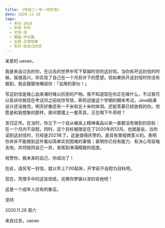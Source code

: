 ```yaml
---
title: 《写给二一年一月的信》
date: 2020-11-28
tags:
  - 年份-2020
  - 阶段-专科
  - 文体-信
  - 篇幅-中长篇
  - 主题-日常琐事
  - 系列-给自己的信
---
```


亲爱的 uaoao，

我是来自过去的你，在过去的世界中写下穿越时空的这封信。当你拆开这封信的时候，我很高兴，你实现了自己在一个月前许下的愿望。但如果拆开这封信时你没有做到，我会狠狠地嘲讽你：「没用的家伙！」

写这封信是我心血来潮时难以抗拒的产物。我不知道现在你正在做什么，不过我可以告诉你我现在考试月之前给你写信，即将迎接这个学期的期末考试。Java结课设计还没做完，明天好像还有一千米和五十米的体测。还挺羡慕已经放假的你。但愿是和我想象的那样，房间里摆上一套茶具，正在喝下午茶吧？

言归正传。在当时，你立下一个自从被染上精神毒品以来一直都没有做到的目标：在一个月内不自慰。同时，这个目标被限定在了2020年的12月。也就是说，当你读到这封信时，已经是2021年了。这是值得庆贺的，是具有里程碑意义的。表明你并非不能做到这件看似简单实则困难的事情；表明你已经有能力、有决心驾驭电吉他，并将她同自己一并，发挥到淋漓精致的程度。

祝贺你，我未来的自己，你成功了！

在此，请另写一封信，就以早上7:00起床，开学前不自慰为目标吧。

现在，凭借手中的这张信纸，兑换你梦寐以求的吉他吧！

这是一个成年人应有的象征。

坚持

2020.11.28 周六

来自过去，uaoao
